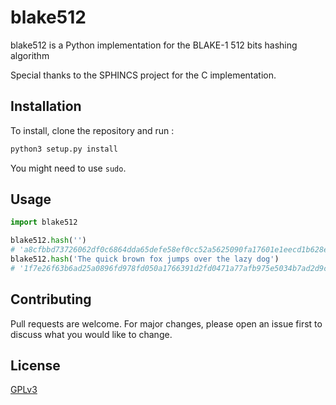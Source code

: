 # blake512

blake512 is a Python implementation for the BLAKE-1 512 bits hashing algorithm

Special thanks to the SPHINCS project for the C implementation.

## Installation

To install, clone the repository and run :
```bash
python3 setup.py install
```

You might need to use `sudo`.

## Usage

```python
import blake512

blake512.hash('')
# 'a8cfbbd73726062df0c6864dda65defe58ef0cc52a5625090fa17601e1eecd1b628e94f396ae402a00acc9eab77b4d4c2e852aaaa25a636d80af3fc7913ef5b8'
blake512.hash('The quick brown fox jumps over the lazy dog')
# '1f7e26f63b6ad25a0896fd978fd050a1766391d2fd0471a77afb975e5034b7ad2d9ccf8dfb47abbbe656e1b82fbc634ba42ce186e8dc5e1ce09a885d41f43451'
```

## Contributing
Pull requests are welcome. For major changes, please open an issue first to discuss what you would like to change.

## License
[GPLv3](https://www.gnu.org/licenses/gpl-3.0.html)
